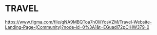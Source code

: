 # TRAVEL
https://www.figma.com/file/qNA9MBQToa7nOIiiYosVZM/Travel-Website-Landing-Page-(Community)?node-id=0%3A1&t=EGuadI72pClHW379-0
